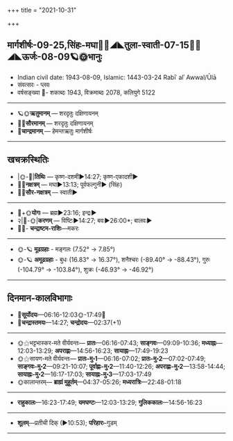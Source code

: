 +++
title = "2021-10-31"

+++
## मार्गशीर्षः-09-25,सिंहः-मघा🌛🌌◢◣तुला-स्वाती-07-15🌌🌞◢◣ऊर्जः-08-09🪐🌞भानुः
- Indian civil date: 1943-08-09, Islamic: 1443-03-24 Rabīʿ alʾ Awwal/Ūlā
- संवत्सरः - प्लवः
- वर्षसङ्ख्या 🌛- शकाब्दः 1943, विक्रमाब्दः 2078, कलियुगे 5122
___________________
- 🪐🌞**ऋतुमानम्** — शरदृतुः दक्षिणायनम्
- 🌌🌞**सौरमानम्** — शरदृतुः दक्षिणायनम्
- 🌛**चान्द्रमानम्** — हेमन्तऋतुः मार्गशीर्षः
___________________


## खचक्रस्थितिः
- |🌞-🌛|**तिथिः** — कृष्ण-दशमी►14:27; कृष्ण-एकादशी►  
- 🌌🌛**नक्षत्रम्** — मघा►13:13; पूर्वफल्गुनी► (सिंहः)  
- 🌌🌞**सौर-नक्षत्रम्** — स्वाती►  
___________________
- 🌛+🌞**योगः** — ब्रह्म►23:16; इन्द्रः►  
- २|🌛-🌞|**करणम्** — विष्टिः►14:27; बवः►26:00*; बालवः►  
- 🌌🌛- **चन्द्राष्टम-राशिः**—मकरः  
___________________
- 🌞-🪐 **मूढग्रहाः** - मङ्गलः (7.52° → 7.85°)
- 🌞-🪐 **अमूढग्रहाः** - बुधः (16.83° → 16.37°), शनैश्चरः (-89.40° → -88.43°), गुरुः (-104.79° → -103.84°), शुक्रः (-46.93° → -46.92°)
___________________


## दिनमान-कालविभागाः
- 🌅**सूर्योदयः**—06:16-12:03🌞️-17:49🌇  
- 🌛**चन्द्रास्तमयः**—14:27; **चन्द्रोदयः**—02:37(+1)  
___________________
- 🌞⚝भट्टभास्कर-मते वीर्यवन्तः— **प्रातः**—06:16-07:43; **साङ्गवः**—09:09-10:36; **मध्याह्नः**—12:03-13:29; **अपराह्णः**—14:56-16:23; **सायाह्नः**—17:49-19:23  
- 🌞⚝सायण-मते वीर्यवन्तः— **प्रातः-मु॰1**—06:16-07:02; **प्रातः-मु॰2**—07:02-07:49; **साङ्गवः-मु॰2**—09:21-10:07; **पूर्वाह्णः-मु॰2**—11:40-12:26; **अपराह्णः-मु॰2**—13:58-14:44; **सायाह्नः-मु॰2**—16:17-17:03; **सायाह्नः-मु॰3**—17:03-17:49  
- 🌞कालान्तरम्— **ब्राह्मं मुहूर्तम्**—04:37-05:26; **मध्यरात्रिः**—22:48-01:18  
___________________
- **राहुकालः**—16:23-17:49; **यमघण्टः**—12:03-13:29; **गुलिककालः**—14:56-16:23  
___________________
- **शूलम्**—प्रतीची दिक् (►10:53); **परिहारः**–गुडम्  
___________________